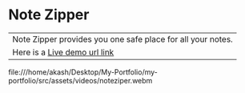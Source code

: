 # Note Zipper
<table>
<tr>
<td>
  Note Zipper provides you one safe place for all your notes.
</td>
 
</tr>
  <tr> <td>
    Here is a <a href="https://notes-zipper-app.onrender.com/">Live demo url link</a>
    </td>
  </tr>
</table>
 file:///home/akash/Desktop/My-Portfolio/my-portfolio/src/assets/videos/noteziper.webm
